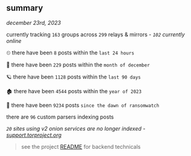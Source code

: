 
## summary
_december 23rd, 2023_

currently tracking `163` groups across `299` relays & mirrors - _`102` currently online_

⏲ there have been `8` posts within the `last 24 hours`

🦈 there have been `229` posts within the `month of december`

🪐 there have been `1128` posts within the `last 90 days`

🏚 there have been `4544` posts within the `year of 2023`

🦕 there have been `9234` posts `since the dawn of ransomwatch`

there are `96` custom parsers indexing posts

_`20` sites using v2 onion services are no longer indexed - [support.torproject.org](https://support.torproject.org/onionservices/v2-deprecation/)_

> see the project [README](https://github.com/joshhighet/ransomwatch#ransomwatch--) for backend technicals
